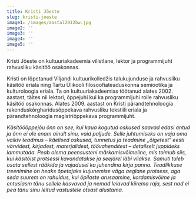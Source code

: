 ```yaml
---
title: Kristi Jõeste
slug: kristi-joeste
image1: /images/aastal2012bw.jpg
image2: ''
image3: ''
image4: ''
image5: ''
---
```

Kristi Jõeste on kultuuriakadeemia vilistlane, lektor ja programmijuht rahvusliku käsitöö osakonnas.

Kristi on lõpetanud Viljandi kultuurikolledžis talukujunduse ja rahvusliku käsitöö eriala ning Tartu Ülikooli filosoofiateaduskonna semiootika ja kulturoloogia eriala. Ta on kultuuriakadeemias töötanud alates 2002. aastast, täites nii lektori, õppejuhi kui ka programmijuhi rolle rahvusliku käsitöö osakonnas. Alates 2009. aastast on Kristi pärandtehnoloogia rakenduskõrgharidusõppekava rahvusliku tekstiili eriala ja pärandtehnoloogia magistriõppekava programmijuht. 

_Käsitööõppejõu õnn on see, kui kaua kogutud oskused saavad edasi antud ja õnn ei ole enam ainult sinu, vaid paljude. Selle juhtumiseks on vaja oma vaikiv teadmus – käelised oskused, tunnetus ja teadmine „õigetest“ eesti värvidest, kirjadest, materjalidest, töövahenditest – detailselt juppideks lammutada. Peab olema peensusteni märkamisvõimeline, mis toimub siis, kui käsitöist protsessi kavandatakse ja seejärel läbi viiakse. Samuti tuleb osata sellest rääkida ja vajadusel ka juhendina kirja panna. Teadlikkuse treenimine on heaks õpetajaks kujunemise väga aeglane protsess, aga seda suurem on rahuldus, kui õpilaste arusaamine, kordamisvõime ja entusiasm tänu sellele kasvavad ja nemad leiavad kiirema raja, sest nad ei pea tänu sinu leitud vastustele otsast alustama._
